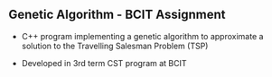 ## Genetic Algorithm - BCIT Assignment

  - C++ program implementing a genetic algorithm to approximate a solution to the Travelling Salesman Problem (TSP)

  - Developed in 3rd term CST program at BCIT
